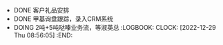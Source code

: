- DONE 客户礼品安排
- DONE 甲基询盘跟踪，录入CRM系统
- DOING 2吨+5吨哒嗪业务流，等淑英总
  :LOGBOOK:
  CLOCK: [2022-12-29 Thu 08:56:05]
  :END: